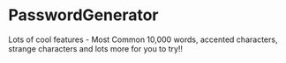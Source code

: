 # PasswordGenerator

Lots of cool features - Most Common 10,000 words, accented characters, strange characters and lots more for you to try!!
